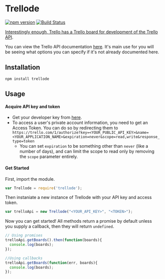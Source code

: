 # Trellode
[![npm version](https://badge.fury.io/js/trellode.svg)](http://badge.fury.io/js/trellode) [![Build Status](https://travis-ci.org/wwselleck/Trellode.svg?branch=master)](https://travis-ci.org/wwselleck/Trellode)

[Interestingly enough, Trello has a Trello board for development of the Trello API](https://trello.com/b/cI66RoQS/trello-public-api). 

You can view the Trello API documentation [here](https://trello.com/docs/). It's main use for you will be seeing what options you can specify if it's not already documented here.

## Installation
```
npm install trellode
```

## Usage

#### Acquire API key and token
+ Get your developer key from [here](https://trello.com/1/appKey/generate).
+ To access a user's private account information, you need to get an Access Token. You can do so by redirecting them to 
   `https://trello.com/1/authorize?key=<YOUR_PUBLIC_API_KEY>&name=<YOUR_APPLICATION_NAME>&expiration=never&scope=read,write&response_type=token`
  + You can set `expiration` to be something other than `never` (like a number of days), and can limit the scope to read only by removing the `scope` parameter entirely. 

#### Get Started
First, import the module.
```javascript
var Trellode = require('trellode');
```
Then instaniate a new instance of Trellode with your API key and access token.
```javascript 
var trelloApi = new Trellode("<YOUR_API_KEY>", "<TOKEN>");
```
Now you can get started! All methods return a promise by default unless you supply a callback, then they will return `undefined`.

```javascript
// Using promises
trelloApi.getBoards().then(function(boards){
  console.log(boards);
});

//Using callbacks
trelloApi.getBoards(function(err, boards){
  console.log(boards);
});
```
